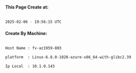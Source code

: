 
   
#### This Page Create at:

```bash

2025-02-06 - 19:56:15 UTC

```

#### Create By Machine:

```bash

Host Name : fv-az1959-803

platform  : Linux-6.8.0-1020-azure-x86_64-with-glibc2.39

Ip Local  : 10.1.0.143

```

